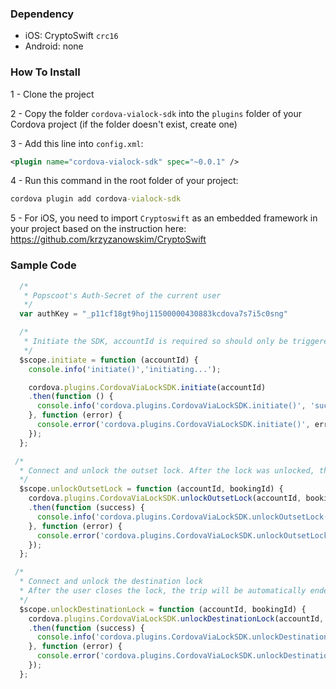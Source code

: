 ### Dependency

* iOS: CryptoSwift `crc16`
* Android: none

### How To Install
1 - Clone the project

2 - Copy the folder `cordova-vialock-sdk` into the `plugins` folder of your Cordova project (if the folder doesn't exist, create one)

3 - Add this line into `config.xml`:
```xml
<plugin name="cordova-vialock-sdk" spec="~0.0.1" />
```

4 - Run this command in the root folder of your project:
```cmd
cordova plugin add cordova-vialock-sdk
```

5 - For iOS, you need to import `Cryptoswift` as an embedded framework in your project based on the instruction here:
https://github.com/krzyzanowskim/CryptoSwift

### Sample Code

```javascript
  /*
   * Popscoot's Auth-Secret of the current user
   */
  var authKey = "_p11cf18gt9hoj11500000430883kcdova7s7i5c0sng"

  /*
   * Initiate the SDK, accountId is required so should only be triggered for logged in user
   */
  $scope.initiate = function (accountId) {
    console.info('initiate()','initiating...');

    cordova.plugins.CordovaViaLockSDK.initiate(accountId)
    .then(function () {
      console.info('cordova.plugins.CordovaViaLockSDK.initiate()', 'success');
    }, function (error) {
      console.error('cordova.plugins.CordovaViaLockSDK.initiate()', error);
    });
  };

 /*
  * Connect and unlock the outset lock. After the lock was unlocked, the trip will be automatically started
  */
  $scope.unlockOutsetLock = function (accountId, bookingId) {
    cordova.plugins.CordovaViaLockSDK.unlockOutsetLock(accountId, bookingId, authKey)
    .then(function (success) {
      console.info('cordova.plugins.CordovaViaLockSDK.unlockOutsetLock()', 'Success');
    }, function (error) {
      console.error('cordova.plugins.CordovaViaLockSDK.unlockOutsetLock()', error);
    });
  };

 /*
  * Connect and unlock the destination lock
  * After the user closes the lock, the trip will be automatically ended
  */
  $scope.unlockDestinationLock = function (accountId, bookingId) {
    cordova.plugins.CordovaViaLockSDK.unlockDestinationLock(accountId, bookingId, authKey)
    .then(function (success) {
      console.info('cordova.plugins.CordovaViaLockSDK.unlockDestinationLock()', 'Success');
    }, function (error) {
      console.error('cordova.plugins.CordovaViaLockSDK.unlockDestinationLock()', error);
    });
  };
```
